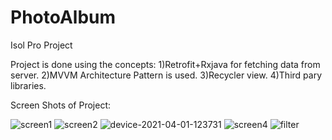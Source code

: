 # PhotoAlbum
Isol Pro Project

Project is done using the concepts:
1)Retrofit+Rxjava for fetching data from server.
2)MVVM Architecture Pattern is used. 
3)Recycler view.
4)Third pary libraries.

Screen Shots of Project:

![screen1](https://user-images.githubusercontent.com/68738102/113256877-6dabac00-92e7-11eb-9b70-d9818436ddc7.png)
![screen2](https://user-images.githubusercontent.com/68738102/113256973-92a01f00-92e7-11eb-9ab4-2dc8f6725fe1.png)
![device-2021-04-01-123731](https://user-images.githubusercontent.com/68738102/113257018-9e8be100-92e7-11eb-83e6-79c6e9a7f76b.png)
![screen4](https://user-images.githubusercontent.com/68738102/113257045-a77cb280-92e7-11eb-89c9-0e73eb591377.png)
![filter](https://user-images.githubusercontent.com/68738102/113257073-b1061a80-92e7-11eb-8bb1-d36e36c7444d.png)
